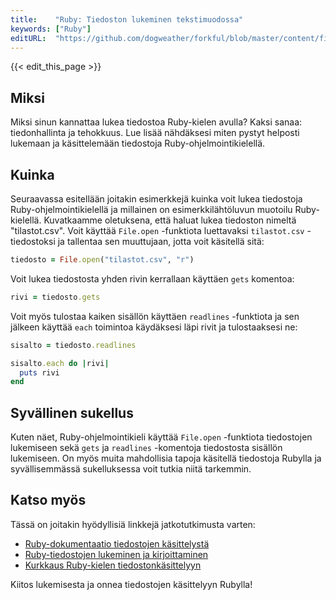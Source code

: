 ```yaml
---
title:    "Ruby: Tiedoston lukeminen tekstimuodossa"
keywords: ["Ruby"]
editURL:  "https://github.com/dogweather/forkful/blob/master/content/fi/ruby/reading-a-text-file.md"
---
```


{{< edit_this_page >}}

## Miksi

Miksi sinun kannattaa lukea tiedostoa Ruby-kielen avulla? Kaksi sanaa: tiedonhallinta ja tehokkuus. Lue lisää nähdäksesi miten pystyt helposti lukemaan ja käsittelemään tiedostoja Ruby-ohjelmointikielellä.

## Kuinka

Seuraavassa esitellään joitakin esimerkkejä kuinka voit lukea tiedostoja Ruby-ohjelmointikielellä ja millainen on esimerkkilähtöluvun muotoilu Ruby-kielellä. Kuvatkaamme oletuksena, että haluat lukea tiedoston nimeltä "tilastot.csv". Voit käyttää `File.open` -funktiota luettavaksi `tilastot.csv` -tiedostoksi ja tallentaa sen muuttujaan, jotta voit käsitellä sitä:

```Ruby
tiedosto = File.open("tilastot.csv", "r")
```

Voit lukea tiedostosta yhden rivin kerrallaan käyttäen `gets` komentoa:

```Ruby
rivi = tiedosto.gets
```

Voit myös tulostaa kaiken sisällön käyttäen `readlines` -funktiota ja sen jälkeen käyttää `each` toimintoa käydäksesi läpi rivit ja tulostaaksesi ne:

```Ruby
sisalto = tiedosto.readlines

sisalto.each do |rivi|
  puts rivi
end
```

## Syvällinen sukellus

Kuten näet, Ruby-ohjelmointikieli käyttää `File.open` -funktiota tiedostojen lukemiseen sekä `gets` ja `readlines` -komentoja tiedostosta sisällön lukemiseen. On myös muita mahdollisia tapoja käsitellä tiedostoja Rubylla ja syvällisemmässä sukelluksessa voit tutkia niitä tarkemmin.

## Katso myös

Tässä on joitakin hyödyllisiä linkkejä jatkotutkimusta varten:

- [Ruby-dokumentaatio tiedostojen käsittelystä](https://ruby-doc.org/core-3.0.0/File.html)
- [Ruby-tiedostojen lukeminen ja kirjoittaminen](https://www.tutorialspoint.com/ruby/ruby_input_output.htm)
- [Kurkkaus Ruby-kielen tiedostonkäsittelyyn](https://www.geeksforgeeks.org/ruby-file-i-o/)

Kiitos lukemisesta ja onnea tiedostojen käsittelyyn Rubylla!